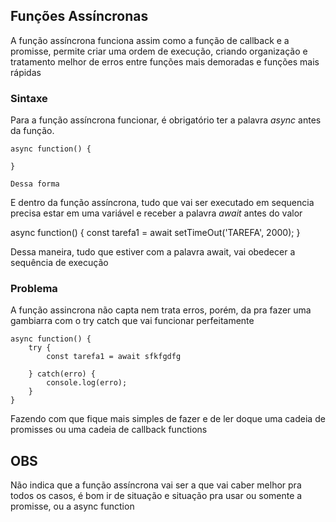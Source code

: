 ## Funções Assíncronas

A função assíncrona funciona assim como a função de callback e a promisse, permite criar uma ordem de execução, criando organização e tratamento melhor de erros entre funções mais demoradas e funções mais rápidas

### Sintaxe 

Para a função assíncrona funcionar, é obrigatório ter a palavra *async* antes da função.

    async function() {

    }

    Dessa forma

E dentro da função assíncrona, tudo que vai ser executado em sequencia precisa estar em uma variável e receber a palavra *await* antes do valor

async function() {
    const tarefa1 = await setTimeOut('TAREFA', 2000);
}

Dessa maneira, tudo que estiver com a palavra await, vai obedecer a sequência de execução

### Problema

A função assincrona não capta nem trata erros, porém, da pra fazer uma gambiarra com o try catch que vai funcionar perfeitamente

    async function() {
        try {
            const tarefa1 = await sfkfgdfg

        } catch(erro) {
            console.log(erro);
        }
    }

Fazendo com que fique mais simples de fazer e de ler doque uma cadeia de promisses ou uma cadeia de callback functions

## OBS

Não indica que a função assíncrona vai ser a que vai caber melhor pra todos os casos, é bom ir de situação e situação pra usar ou somente a promisse, ou a async function
